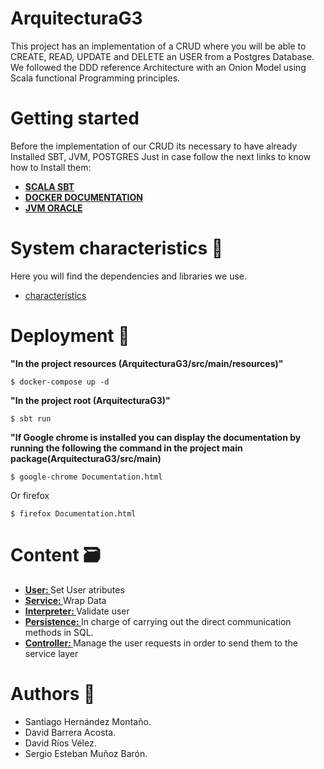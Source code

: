 # ArquitecturaG3 

This project has an implementation of a CRUD where you will be able to CREATE, READ, UPDATE and DELETE an USER from a Postgres Database. 
We followed the DDD reference Architecture with an Onion Model using Scala functional Programming principles.

# Getting started 

Before the implementation of our CRUD its necessary to have already Installed SBT, JVM, POSTGRES Just in case follow the next links to know how to Install them:

* **[SCALA SBT](https://www.scala-lang.org/)**
* **[DOCKER DOCUMENTATION](https://docs.docker.com/)**
* **[JVM ORACLE](https://www.java.com/en/download/)**

# System characteristics 🔧

Here you will find the dependencies and libraries we use.
- [characteristics](https://github.com/santiahernandez/ArquitecturaG3/blob/master/build.sbt)

# Deployment 🚀
**"In the project resources (ArquitecturaG3/src/main/resources)"**
``` 
$ docker-compose up -d
``` 
**"In the project root (ArquitecturaG3)"**
``` 
$ sbt run
```
**"If Google chrome is installed you can display the documentation by running the following the command in the project main package(ArquitecturaG3/src/main)**
```
$ google-chrome Documentation.html
```
Or firefox
```
$ firefox Documentation.html
```
# Content 🗃

* **[User: ](https://github.com/santiahernandez/ArquitecturaG3/blob/master/src/main/scala/co/s4ncampus/fpwithscala/users/domain/User.scala)** Set User atributes
* **[Service: ](https://github.com/santiahernandez/ArquitecturaG3/blob/master/src/main/scala/co/s4ncampus/fpwithscala/users/domain/UserService.scala)** Wrap Data
* **[Interpreter: ](https://github.com/santiahernandez/ArquitecturaG3/blob/master/src/main/scala/co/s4ncampus/fpwithscala/users/domain/UserValidationInterpreter.scala)** Validate user 
* **[Persistence: ](https://github.com/santiahernandez/ArquitecturaG3/blob/master/src/main/scala/co/s4ncampus/fpwithscala/users/infraestructure/repository/DoobieUserRepositoryInterpreter.scala)** In charge of carrying out the direct communication methods in SQL. 
* **[Controller: ](https://github.com/santiahernandez/ArquitecturaG3/blob/master/src/main/scala/co/s4ncampus/fpwithscala/users/controller/UsersController.scala)** Manage the user requests in order to send them to the service layer
 
# Authors 🔨
* Santiago Hernández Montaño. 
* David Barrera Acosta.
* David Ríos Vélez.
* Sergio Esteban Muñoz Barón.
